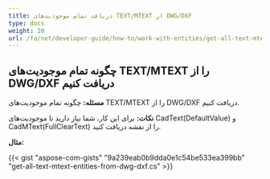 ```yaml
---
title: دریافت تمام موجودیت‌های TEXT/MTEXT از DWG/DXF
type: docs
weight: 20
url: /fa/net/developer-guide/how-to/work-with-entities/get-all-text-mtext-entities-from-dwg-dxf/
---
```



## **چگونه تمام موجودیت‌های TEXT/MTEXT را از DWG/DXF دریافت کنیم**

**مسئله:** چگونه تمام موجودیت‌های TEXT/MTEXT را از DWG/DXF دریافت کنیم.

**نکات:** برای این کار، شما نیاز دارید تا موجودیت‌های CadText(DefaultValue) و CadMText(FullClearText) را از نقشه دریافت کنید.

**مثال:**

{{< gist "aspose-com-gists" "9a239eab0b9dda0e1c54be533ea399bb" "get-all-text-mtext-entities-from-dwg-dxf.cs" >}}
